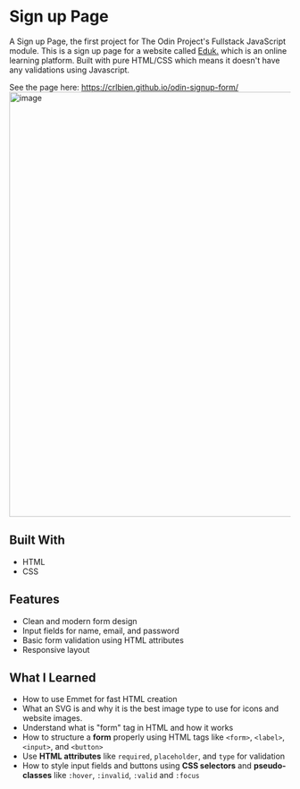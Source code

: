 # Sign up Page

A Sign up Page, the first project for The Odin Project's Fullstack JavaScript module. This is a sign up page for a website called [Eduk.](https://crlbien.github.io/odin-signup-form/) which is an online learning platform. Built with pure HTML/CSS which means it doesn't have any validations using Javascript.

See the page here: https://crlbien.github.io/odin-signup-form/
<img width="1254" height="759" alt="image" src="https://github.com/user-attachments/assets/8501c31e-678d-452c-a797-8df653295a6b" />

## Built With
- HTML
- CSS

## Features
- Clean and modern form design  
- Input fields for name, email, and password  
- Basic form validation using HTML attributes
- Responsive layout 

## What I Learned
- How to use Emmet for fast HTML creation
- What an SVG is and why it is the best image type to use for icons and website images.
- Understand what is "form" tag in HTML and how it works
- How to structure a **form** properly using HTML tags like `<form>`, `<label>`, `<input>`, and `<button>`
- Use **HTML attributes** like `required`, `placeholder`, and `type` for validation
- How to style input fields and buttons using **CSS selectors** and **pseudo-classes** like `:hover`, `:invalid`, `:valid` and `:focus` 
